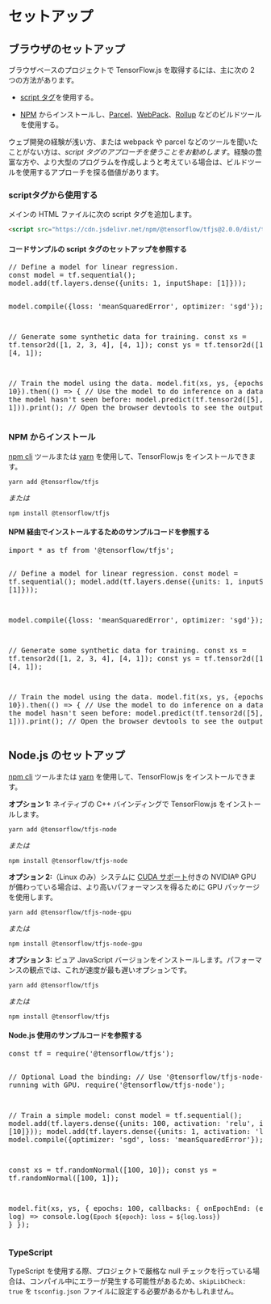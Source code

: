 # セットアップ

## ブラウザのセットアップ

ブラウザベースのプロジェクトで TensorFlow.js を取得するには、主に次の 2 つの方法があります。

- [script タグ](https://developer.mozilla.org/en-US/docs/Learn/HTML/Howto/Use_JavaScript_within_a_webpage)を使用する。

- [NPM](https://www.npmjs.com) からインストールし、[Parcel](https://parceljs.org/)、[WebPack](https://webpack.js.org/)、[Rollup](https://rollupjs.org/guide/en) などのビルドツールを使用する。

ウェブ開発の経験が浅い方、または webpack や parcel などのツールを聞いたことがない方は、*script タグのアプローチを使うことをお勧めします*。経験の豊富な方や、より大型のプログラムを作成しようと考えている場合は、ビルドツールを使用するアプローチを探る価値があります。

### scriptタグから使用する

メインの HTML ファイルに次の script タグを追加します。

```html
<script src="https://cdn.jsdelivr.net/npm/@tensorflow/tfjs@2.0.0/dist/tf.min.js"></script>
```

<section class="expandable">
  <h4 class="showalways">コードサンプルの script タグのセットアップを参照する</h4>
  <pre class="prettyprint">
// Define a model for linear regression.
const model = tf.sequential();
model.add(tf.layers.dense({units: 1, inputShape: [1]}));

model.compile({loss: 'meanSquaredError', optimizer: 'sgd'});

// Generate some synthetic data for training.
const xs = tf.tensor2d([1, 2, 3, 4], [4, 1]);
const ys = tf.tensor2d([1, 3, 5, 7], [4, 1]);

// Train the model using the data.
model.fit(xs, ys, {epochs: 10}).then(() => {
  // Use the model to do inference on a data point the model hasn't seen before:
  model.predict(tf.tensor2d([5], [1, 1])).print();
  // Open the browser devtools to see the output
});
  </pre>
</section>

### NPM からインストール

[npm cli](https://docs.npmjs.com/cli/npm) ツールまたは [yarn](https://yarnpkg.com/en/) を使用して、TensorFlow.js をインストールできます。

```
yarn add @tensorflow/tfjs
```

*または*

```
npm install @tensorflow/tfjs
```

<section class="expandable">
  <h4 class="showalways">NPM 経由でインストールするためのサンプルコードを参照する</h4>
  <pre class="prettyprint">
import * as tf from '@tensorflow/tfjs';

// Define a model for linear regression.
const model = tf.sequential();
model.add(tf.layers.dense({units: 1, inputShape: [1]}));

model.compile({loss: 'meanSquaredError', optimizer: 'sgd'});

// Generate some synthetic data for training.
const xs = tf.tensor2d([1, 2, 3, 4], [4, 1]);
const ys = tf.tensor2d([1, 3, 5, 7], [4, 1]);

// Train the model using the data.
model.fit(xs, ys, {epochs: 10}).then(() => {
  // Use the model to do inference on a data point the model hasn't seen before:
  model.predict(tf.tensor2d([5], [1, 1])).print();
  // Open the browser devtools to see the output
});
  </pre>
</section>

## Node.js のセットアップ

[npm cli](https://docs.npmjs.com/cli/npm) ツールまたは [yarn](https://yarnpkg.com/en/) を使用して、TensorFlow.js をインストールできます。

**オプション 1:** ネイティブの C++  バインディングで TensorFlow.js をインストールします。

```
yarn add @tensorflow/tfjs-node
```

*または*

```
npm install @tensorflow/tfjs-node
```

**オプション 2:**（Linux のみ）システムに [CUDA サポート](https://www.tensorflow.org/install/install_linux#NVIDIARequirements)付きの NVIDIA® GPU が備わっている場合は、より高いパフォーマンスを得るために GPU パッケージを使用します。

```
yarn add @tensorflow/tfjs-node-gpu
```

*または*

```
npm install @tensorflow/tfjs-node-gpu
```

**オプション 3:** ピュア JavaScript バージョンをインストールします。パフォーマンスの観点では、これが速度が最も遅いオプションです。

```
yarn add @tensorflow/tfjs
```

*または*

```
npm install @tensorflow/tfjs
```

<section class="expandable">
  <h4 class="showalways">Node.js 使用のサンプルコードを参照する</h4>
  <pre class="prettyprint">
const tf = require('@tensorflow/tfjs');

// Optional Load the binding:
// Use '@tensorflow/tfjs-node-gpu' if running with GPU.
require('@tensorflow/tfjs-node');

// Train a simple model:
const model = tf.sequential();
model.add(tf.layers.dense({units: 100, activation: 'relu', inputShape: [10]}));
model.add(tf.layers.dense({units: 1, activation: 'linear'}));
model.compile({optimizer: 'sgd', loss: 'meanSquaredError'});

const xs = tf.randomNormal([100, 10]);
const ys = tf.randomNormal([100, 1]);

model.fit(xs, ys, {
  epochs: 100,
  callbacks: {
    onEpochEnd: (epoch, log) => console.log(`Epoch ${epoch}: loss = ${log.loss}`)
  }
});
  </pre>
</section>

### TypeScript

TypeScript を使用する際、プロジェクトで厳格な null チェックを行っている場合は、コンパイル中にエラーが発生する可能性があるため、`skipLibCheck: true` を `tsconfig.json` ファイルに設定する必要があるかもしれません。
